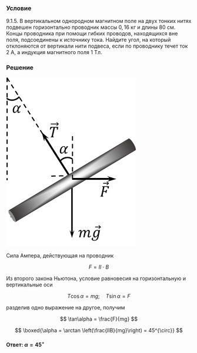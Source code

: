 ###  Условие

$9.1.5.$ В вертикальном однородном магнитном поле на двух тонких нитях подвешен горизонтально проводник массы $0,16$ кг и длины $80$ см. Концы проводника при помощи гибких проводов, находящихся вне поля, подсоединены к источнику тока. Найдите угол, на который отклоняются от вертикали нити подвеса, если по проводнику течет ток $2$ А, а индукция магнитного поля $1$ Тл.

### Решение

![ Силы действующие на систему |353x458, 26%](../../img/9.1.5/9.1.5_1.png)

Сила Ампера, действующая на проводник

$$
F = Il\cdot B
$$

Из второго закона Ньютона, условие равновесия на горизонтальную и вертикальные оси

$$
T\cos\alpha = mg;\quad T\sin\alpha = F
$$

разделив одно выражение на другое, получим

$$
\tan\alpha = \frac{F}{mg}
$$

$$
\boxed{\alpha = \arctan \left(\frac{IlB}{mg}\right) = 45^{\circ}}
$$

#### Ответ: $\alpha = 45^{\circ}$